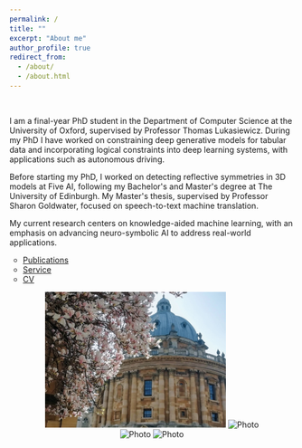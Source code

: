 ```yaml
---
permalink: /
title: ""
excerpt: "About me"
author_profile: true
redirect_from: 
  - /about/
  - /about.html
---
```


<!--- 
<p align="center">
  <img src="https://raw.githubusercontent.com/mihaela-stoian/mihaela-stoian.github.io/main/images/profile/background_profile2.jpg" alt="Photo" style="width: 690px;"/> 
</p>
-->

<!---
<p align="center">
  <img src="https://raw.githubusercontent.com/mihaela-stoian/mihaela-stoian.github.io/main/images/profile/background_profile2.jpg" alt="Photo" style="width: 620px; height: 450px"/> 
</p>
-->

 

<br>

I am a final-year PhD student in the Department of Computer Science at the University of Oxford, supervised by Professor Thomas Lukasiewicz.
During my PhD I have worked on constraining deep generative models for tabular data and incorporating logical constraints into deep learning systems, with applications such as autonomous driving. 

Before starting my PhD, I worked on detecting reflective symmetries in 3D models at Five AI, following my Bachelor's and Master's degree at The University of Edinburgh. 
My Master's thesis, supervised by Professor Sharon Goldwater, focused on speech-to-text machine translation.

My current research centers on knowledge-aided machine learning, with an emphasis on advancing neuro-symbolic AI to address real-world applications.



<style>
ul {
list-style-type: circle;
}
</style>

* [Publications](https://mihaela-stoian.github.io/publications/)
* [Service](https://mihaela-stoian.github.io/service/)
* [CV](https://mihaela-stoian.github.io/cv/) 


<!---
<p align="center">
<img src="../images/profile/IMG_20230615_141536.jpg" alt="Photo" style="width: 220px;"/> 
    <img src="../images/profile/IMG_20231123_143104.jpg" alt="Photo" style="width: 220px;"/> 
  <img src="../images/profile/IMG_20220712_212401.jpg" alt="Photo" style="width: 220px;"/>
</p>
-->



<p align="center">
 <img src="https://raw.githubusercontent.com/mihaela-stoian/mihaela-stoian.github.io/main/images/profile/background_profile2.jpg" alt="Photo" style="width: 320px;"/>
  <img src="https://raw.githubusercontent.com/mihaela-stoian/mihaela-stoian.github.io/main/images/profile/IMG_20230407_133724.jpg" alt="Photo" style="width: 320px;"/>
<br>
<img src="https://raw.githubusercontent.com/mihaela-stoian/mihaela-stoian.github.io/main/images/profile/IMG_20230501_163947.jpg" alt="Photo" style="width: 320px;"/> 
  <img src="https://raw.githubusercontent.com/mihaela-stoian/mihaela-stoian.github.io/main/images/profile/IMG_20230501_164114.jpg" alt="Photo" style="width: 320px;"/> 
</p>
